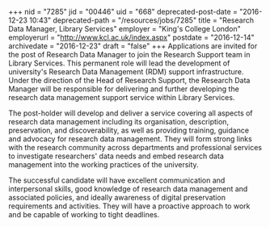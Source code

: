 +++
nid = "7285"
jid = "00446"
uid = "668"
deprecated-post-date = "2016-12-23 10:43"
deprecated-path = "/resources/jobs/7285"
title = "Research Data Manager, Library Services"
employer = "King's College London"
employerurl = "http://www.kcl.ac.uk/index.aspx"
postdate = "2016-12-14"
archivedate = "2016-12-23"
draft = "false"
+++
Applications are invited for the post of Research Data Manager to join
the Research Support team in Library Services. This permanent role will
lead the development of university's Research Data Management (RDM)
support infrastructure. Under the direction of the Head of Research
Support, the Research Data Manager will be responsible for delivering
and further developing the research data management support service
within Library Services.

The post-holder will develop and deliver a service covering all aspects
of research data management including its organisation, description,
preservation, and discoverability, as well as providing training,
guidance and advocacy for research data management. They will form
strong links with the research community across departments and
professional services to investigate researchers' data needs and embed
research data management into the working practices of the university.
  
The successful candidate will have excellent communication and
interpersonal skills, good knowledge of research data management and
associated policies, and ideally awareness of digital preservation
requirements and activities. They will have a proactive approach to work
and be capable of working to tight deadlines.
